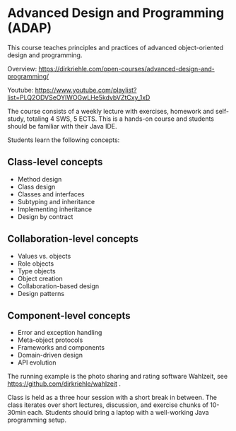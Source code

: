 # Advanced Design and Programming (ADAP)

This course teaches principles and practices of advanced object-oriented design and programming.

Overview: https://dirkriehle.com/open-courses/advanced-design-and-programming/

Youtube: https://www.youtube.com/playlist?list=PLQ2ODVSeOYlWOGwLHe5kdvbVZtCxy_1xD

The course consists of a weekly lecture with exercises, homework and self-study, totaling 4 SWS, 5 ECTS. This is a hands-on course and students should be familiar with their Java IDE. 

Students learn the following concepts:

## Class-level concepts

- Method design
- Class design
- Classes and interfaces
- Subtyping and inheritance
- Implementing inheritance
- Design by contract

## Collaboration-level concepts

- Values vs. objects
- Role objects
- Type objects
- Object creation
- Collaboration-based design
- Design patterns

## Component-level concepts

- Error and exception handling
- Meta-object protocols
- Frameworks and components
- Domain-driven design
- API evolution

The running example is the photo sharing and rating software Wahlzeit, see https://github.com/dirkriehle/wahlzeit . 

Class is held as a three hour session with a short break in between. The class iterates over short lectures, discussion, and exercise chunks of 10-30min each. Students should bring a laptop with a well-working Java programming setup.

